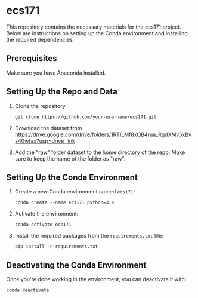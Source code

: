 # ecs171

This repository contains the necessary materials for the ecs171 project. Below are instructions on setting up the Conda environment and installing the required dependencies.

## Prerequisites

Make sure you have Anaconda installed.

## Setting Up the Repo and Data

1. Clone the repository:

   ```git clone https://github.com/your-username/ecs171.git```

2. Download the dataset from https://drive.google.com/drive/folders/1RTILMf8xOB4rua_RgdXMv5xBvs40wfax?usp=drive_link

3. Add the "raw" folder dataset to the home directory of the repo. Make sure to keep the name of the folder as "raw".

## Setting Up the Conda Environment

1. Create a new Conda environment named `ecs171`:

   ```conda create --name ecs171 python=3.9```

2. Activate the environment:

   ```conda activate ecs171```

3. Install the required packages from the `requirements.txt` file:

   ```pip install -r requirements.txt```

## Deactivating the Conda Environment

Once you're done working in the environment, you can deactivate it with:

   ```conda deactivate```
